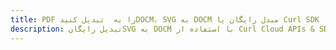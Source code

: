 ---title: PDF را به  تبدیل کنیدDOCM، SVG به DOCM مبدل رایگان یا Curl SDKdescription: تبدیل رایگانSVG به DOCM با استفاده از Curl Cloud APIs & SDK همچنین اسناد PDF را در Cloud ایجاد، ویرایش و رندر کنید.---